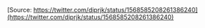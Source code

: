 [Source: https://twitter.com/diprjk/status/1568585208261386240](https://twitter.com/diprjk/status/1568585208261386240)